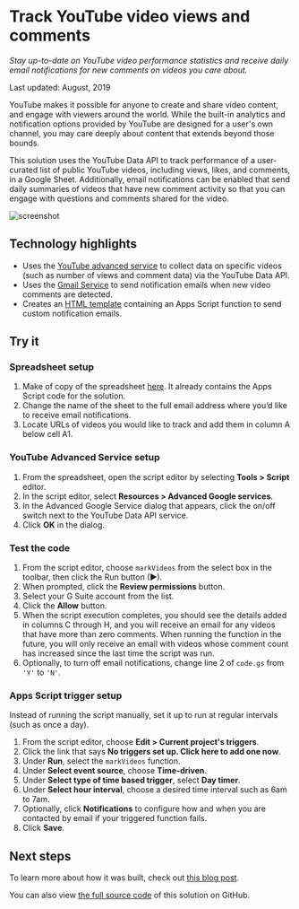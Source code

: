 # Track YouTube video views and comments

_Stay up-to-date on YouTube video performance statistics and receive daily email
notifications for new comments on videos you care about._

Last updated: August, 2019

YouTube makes it possible for anyone to create and share video content, and
engage with viewers around the world. While the built-in analytics and
notification options provided by YouTube are designed for a user's own channel,
you may care deeply about content that extends beyond those bounds.

This solution uses the YouTube Data API to track performance of a user-curated
list of public YouTube videos, including views, likes, and comments, in a Google
Sheet. Additionally, email notifications can be enabled that send daily
summaries of videos that have new comment activity so that you can engage with
questions and comments shared for the video.

![screenshot](https://cdn.jsdelivr.net/gh/gsuitedevs/solutions@master/youtube-tracker/screenshot.png)

## Technology highlights

- Uses the [YouTube advanced service](https://developers.google.com/apps-script/advanced/youtube)
  to collect data on specific videos (such as number of views and comment data)
  via the YouTube Data API.
- Uses the [Gmail Service](https://developers.google.com/apps-script/reference/gmail/)
  to send notification emails when new video comments are detected.
- Creates an [HTML template](https://developers.google.com/apps-script/guides/html/templates#calling_apps_script_functions_from_a_template)
  containing an Apps Script function to send custom notification emails.

## Try it

### Spreadsheet setup

1. Make of copy of the spreadsheet [here](https://docs.google.com/spreadsheets/d/12rQe1ndU_VmmHl0QIqUi-XxQ8lWovjh0xfOHTfxOHoo/copy).
   It already contains the Apps Script code for the solution.
1. Change the name of the sheet to the full email address where you’d like to
   receive email notifications.
1. Locate URLs of videos you would like to track and add them in column A below
   cell A1.

### YouTube Advanced Service setup

1. From the spreadsheet, open the script editor by selecting **Tools > Script**
   editor.
1. In the script editor, select **Resources > Advanced Google services**.
1. In the Advanced Google Service dialog that appears, click the on/off switch
   next to the YouTube Data API service.
1. Click **OK** in the dialog.

### Test the code

1. From the script editor, choose `markVideos` from the select box in the
   toolbar, then click the Run button (▶).
1. When prompted, click the **Review permissions** button.
1. Select your G Suite account from the list.
1. Click the **Allow** button.
1. When the script execution completes, you should see the details added in
   columns C through H, and you will receive an email for any videos that have
   more than zero comments. When running the function in the future, you will
   only receive an email with videos whose comment count has increased since the
   last time the script was run.
1. Optionally, to turn off email notifications, change line 2 of `code.gs` from
   `'Y'` to `'N'`.

### Apps Script trigger setup

Instead of running the script manually, set it up to run at regular intervals
(such as once a day).

1. From the script editor, choose **Edit > Current project's triggers**.
1. Click the link that says **No triggers set up. Click here to add one now**.
1. Under **Run**, select the `markVideos` function.
1. Under **Select event source**, choose **Time-driven**.
1. Under **Select type of time based trigger**, select **Day timer**.
1. Under **Select hour interval**, choose a desired time interval such as 6am to
   7am.
1. Optionally, click **Notifications** to configure how and when you are
   contacted by email if your triggered function fails.
1. Click **Save**.

## Next steps

To learn more about how it was built, check out
[this blog post](https://medium.com/@presactlyalicia/automating-youtube-comment-notifications-using-google-sheets-d5c09aa7f636).

You can also view [the full source code](https://github.com/aliciawilliams/youtube-tracker)
of this solution on GitHub.
